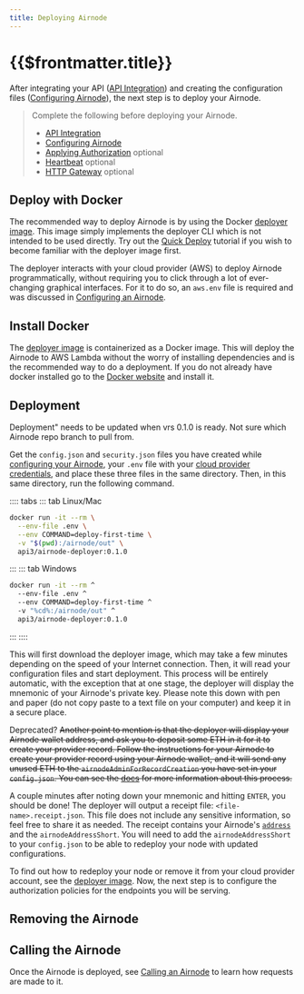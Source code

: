 ```yaml
---
title: Deploying Airnode
---
```


# {{$frontmatter.title}}

<TocHeader />
<TOC class="table-of-contents" :include-level="[2,3]" />

After integrating your API ([API Integration](api-integration.md)) and creating the configuration files ([Configuring Airnode](configuring-airnode.md)), the next step is to deploy your Airnode. 

>Complete the following before deploying your Airnode.
>- [API Integration](api-integration.md)
>- [Configuring Airnode](configuring-airnode.md)
>- [Applying Authorization](./apply-auth.md) optional
>- [Heartbeat](./heartbeat.md) optional
>- [HTTP Gateway](./http-gateway.md) optional

## Deploy with Docker
The recommended way to deploy Airnode is by using the Docker [deployer image](../../docker/deployer-image.md). This image simply implements the deployer CLI which is not intended to be used directly. Try out the [Quick Deploy](../../tutorial/) tutorial if you wish to become familiar with the deployer image first.

The deployer interacts with your cloud provider (AWS) to deploy Airnode programmatically, without requiring you to click through a lot of ever-changing graphical interfaces. For it to do so, an `aws.env` file is required and was discussed in [Configuring an Airnode](./configuring-airnode.md#creating-aws-env).

## Install Docker

The [deployer image](../../docker/deployer-image.md) is containerized as a Docker image. This will deploy the Airnode to AWS Lambda without the worry of installing dependencies and is the recommended way to do a deployment. If you do not already have docker installed go to the [Docker website](https://docs.docker.com/get-docker/) and install it.

## Deployment

<Fix>Deployment" needs to be updated when vrs 0.1.0 is ready. Not sure which Airnode repo branch to pull from.</Fix>

Get the `config.json` and `security.json` files you have created while [configuring your Airnode](configuring-airnode.md), your `.env` file with your [cloud provider credentials](deploying-airnode.md#creating-cloud-credentials), and place these three files in the same directory.
Then, in this same directory, run the following command.


:::: tabs
::: tab Linux/Mac
  ```sh
  docker run -it --rm \
    --env-file .env \
    --env COMMAND=deploy-first-time \
    -v "$(pwd):/airnode/out" \
    api3/airnode-deployer:0.1.0
  ```
:::
::: tab Windows
  ```sh
  docker run -it --rm ^
    --env-file .env ^
    --env COMMAND=deploy-first-time ^
    -v "%cd%:/airnode/out" ^
    api3/airnode-deployer:0.1.0
  ```
:::
::::

This will first download the deployer image, which may take a few minutes depending on the speed of your Internet connection. Then, it will read your configuration files and start deployment. This process will be entirely automatic, with the exception that at one stage, the deployer will display the mnemonic of your Airnode's private key. Please note this down with pen and paper (do not copy paste to a text file on your computer) and keep it in a secure place.

<Fix>Deprecated?</Fix>
~~Another point to mention is that the deployer will display your Airnode wallet address, and ask you to deposit some ETH in it for it to create your provider record. Follow the instructions for your Airnode to create your provider record using your Airnode wallet, and it will send any unused ETH to the `airnodeAdminForRecordCreation` you have set in your `config.json`. You can see the [docs](../../../concepts/airnode.md#creating-an-airnode-record) for more information about this process.~~


A couple minutes after noting down your mnemonic and hitting `ENTER`, you should be done! The deployer will output a receipt file: `<file-name>.receipt.json`. This file does not include any sensitive information, so feel free to share it as needed. The receipt contains your Airnode's [`address`](../../../concepts/airnode.md#airnodeaddress) and the `airnodeAddressShort`. You will need to add the `airnodeAddressShort` to your `config.json` to be able to redeploy your node with updated configurations.

To find out how to redeploy your node or remove it from your cloud provider account, see the [deployer image](../../using-docker.md#deployer-image). Now, the next step is to configure the authorization policies for the endpoints you will be serving.

## Removing the Airnode


## Calling the Airnode

Once the Airnode is deployed, see [Calling an Airnode](../../../grp-developers/call-an-airnode.md) to learn how requests are made to it.
